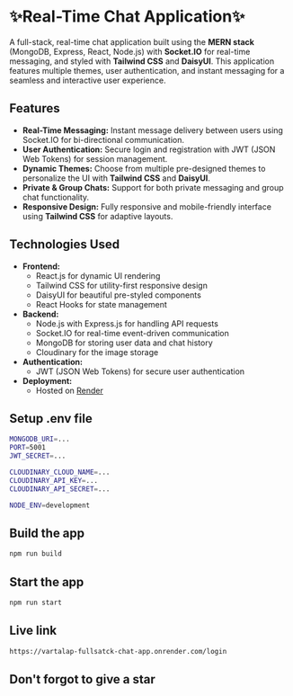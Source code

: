 # ✨Real-Time Chat Application✨

A full-stack, real-time chat application built using the **MERN stack** (MongoDB, Express, React, Node.js) with **Socket.IO** for real-time messaging, and styled with **Tailwind CSS** and **DaisyUI**. This application features multiple themes, user authentication, and instant messaging for a seamless and interactive user experience.

## Features

- **Real-Time Messaging:** Instant message delivery between users using Socket.IO for bi-directional communication.
- **User Authentication:** Secure login and registration with JWT (JSON Web Tokens) for session management.
- **Dynamic Themes:** Choose from multiple pre-designed themes to personalize the UI with **Tailwind CSS** and **DaisyUI**.
- **Private & Group Chats:** Support for both private messaging and group chat functionality.
- **Responsive Design:** Fully responsive and mobile-friendly interface using **Tailwind CSS** for adaptive layouts.

## Technologies Used

- **Frontend:**  
  - React.js for dynamic UI rendering
  - Tailwind CSS for utility-first responsive design  
  - DaisyUI for beautiful pre-styled components
  - React Hooks for state management
- **Backend:**  
  - Node.js with Express.js for handling API requests  
  - Socket.IO for real-time event-driven communication  
  - MongoDB for storing user data and chat history
  - Cloudinary for the image storage
- **Authentication:**  
  - JWT (JSON Web Tokens) for secure user authentication
- **Deployment:**  
  - Hosted on [Render](https://render.com/)

## Setup .env file
 ```bash
MONGODB_URI=...
PORT=5001
JWT_SECRET=...

CLOUDINARY_CLOUD_NAME=...
CLOUDINARY_API_KEY=...
CLOUDINARY_API_SECRET=...

NODE_ENV=development

```

## Build the app
 ```bash
npm run build

```

## Start the app
```bash
npm run start

```

## Live link
```bash
https://vartalap-fullsatck-chat-app.onrender.com/login
```


## Don't forgot to give a star
